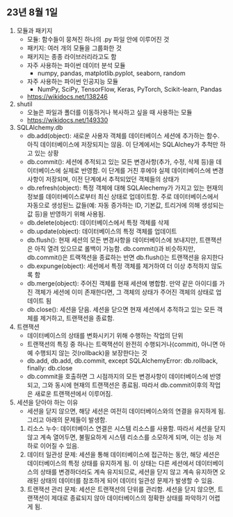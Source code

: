 ## 23년 8월 1일

1. 모듈과 패키지
    - 모듈: 함수들이 뭉쳐진 하나의 .py 파일 안에 이루어진 것
    - 패키지: 여러 개의 모듈을 그룹화한 것
    - 패키지는 종종 라이브러리라고도 함
    - 자주 사용하는 파이썬 데이터 분석 모듈
        - numpy, pandas, matplotlib.pyplot, seaborn, random
    - 자주 사용하는 파이썬 인공지능 모듈
        - NumPy, SciPy, TensorFlow, Keras, PyTorch, Scikit-learn, Pandas
    - https://wikidocs.net/138246
2. shutil
    - 오늘은 파일과 폴더를 이동하거나 복사하고 싶을 때 사용하는 모듈
    - https://wikidocs.net/149330
3. SQLAlchemy.db
    - db.add(object): 새로운 사용자 객체를 데이터베이스 세션에 추가하는 함수. 아직 데이터베이스에 저장되지는 않음. 이 단계에서는 SQLAlchey가 추척만 하고 있는 상황
    - db.commit(): 세션에 추적되고 있는 모든 변경사항(추가, 수정, 삭제 등)을 데이터베이스에 실제로 반영함. 이 단계를 거친 후에야 실제 데이터베이스에 변경사항이 저장되며, 이전 단계에서 추적되었던 객체들의 상태가 
    - db.refresh(object): 특정 객체에 대해 SQLAlechemy가 가지고 있는 현재의 정보를 데이터베이스로부터 최신 상태로 업데이트함. 주로 데이터베이스에서 자동으로 생성된느 값들(예: 자동 증가하는 ID, 기본값, 트리거에 의해 생성되는 값 등)을 반영하기 위해 사용됨.
    - db.delete(object): 데이터베이스에서 특정 객체를 삭제
    - db.update(object): 데이터베이스의 특정 객체를 업데이트
    - db.flush(): 현재 세션의 모든 변경사항을 데이터베이스에 보내지만, 트랜잭션은 아직 열려 있으므로 롤백이 가능함. db.commit()과 비슷하지만, db.commit()은 트랙잭션을 종료하는 반면 db.flush()는 트랜잭션을 유지한다
    - db.expunge(object): 세션에서 특정 객체를 제거하여 더 이상 추적하지 않도록 함
    - db.merge(object): 주어진 객체를 현재 세션에 병합함. 만약 같은 아이디를 가진 객체가 세션에 이미 존재한다면, 그 객체의 상태가 주어진 객체의 상태로 업데이트 됨
    - db.close(): 세션을 닫음. 세션을 닫으면 현재 세션에서 추적하고 있는 모든 객체를 제거하고, 트랜잭션을 종료함.
4. 트랜잭션
    - 데이터베이스의 상태를 변화시키기 위해 수행하는 작업의 단위
    - 트랜잭션의 특징 중 하나는 트랙잭션이 완전히 수행되거나(commit), 아니면 아예 수행되지 않는 것(rollback)을 보장한다는 것
    - db.add, db.add, db.commit, except SQLAlchemyError: db.rollback, finally: db.close
    - db.commit을 호출하면 그 시점까지의 모든 변경사항이 데이터베이스에 반영되고, 그와 동시에 현재의 트랜잭션은 종료됨. 따라서 db.commit이후의 작업은 새로운 트랜잭션에서 이루어짐.
5. 세션을 닫아야 하는 이유
    - 세션을 닫지 않으면, 해당 세션은 여전히 데이터베이스와의 연결을 유지하게 됨. 그리고 아래의 문제들이 발생함.
    1. 리소스 누수: 데이터베이스 연결은 시스템 리소스를 사용함. 따라서 세션을 닫지 않고 계속 열어두면, 불필요하게 시스템 리소스를 소모하게 되며, 이는 성능 저하로 이어질 수 있음.
    2. 데이터 일관성 문제: 세션을 통해 데이터베이스에 접근하는 동안, 해당 세션은 데이터베이스의 특정 상태를 유지하게 됨. 이 상태는 다른 세션에서 데이터베이스의 상태를 변경하더라도 계속 유지되므로, 세션을 닫지 않고 계속 유지하면 오래된 상태의 데이터를 참조하게 되어 데이터 일관성 문제가 발생할 수 있음.
    3. 트랜잭션 관리 문제: 세션은 트랜잭션의 단위를 관리함. 세션을 닫지 않으면, 트랜잭션이 제대로 종료되지 않아 데이터베이스의 정확한 상태를 파악하기 어렵게 됨.
